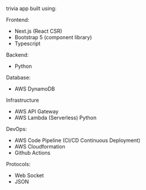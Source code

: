 trivia app built using:

Frontend:
- Next.js (React CSR)
- Bootstrap 5 (component library)
- Typescript

Backend:
- Python

Database:
- AWS DynamoDB

Infrastructure
- AWS API Gateway
- AWS Lambda (Serverless) Python

DevOps:
- AWS Code Pipeline (CI/CD Continuous Deployment)
- AWS Cloudformation
- Github Actions

Protocols:
- Web Socket
- JSON
